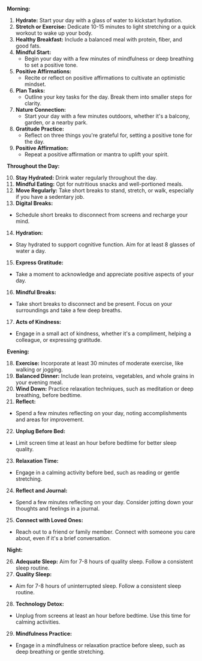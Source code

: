 
**Morning:**

1. **Hydrate:** Start your day with a glass of water to kickstart hydration.
2. **Stretch or Exercise:** Dedicate 10-15 minutes to light stretching or a quick workout to wake up your body.
3. **Healthy Breakfast:** Include a balanced meal with protein, fiber, and good fats.
4. **Mindful Start:**
   - Begin your day with a few minutes of mindfulness or deep breathing to set a positive tone.
5. **Positive Affirmations:**
   - Recite or reflect on positive affirmations to cultivate an optimistic mindset.
6. **Plan Tasks:**
   - Outline your key tasks for the day. Break them into smaller steps for clarity.
7. **Nature Connection:**
   - Start your day with a few minutes outdoors, whether it's a balcony, garden, or a nearby park.
8. **Gratitude Practice:**
   - Reflect on three things you're grateful for, setting a positive tone for the day.
9. **Positive Affirmation:**
   - Repeat a positive affirmation or mantra to uplift your spirit.

**Throughout the Day:**

10. **Stay Hydrated:** Drink water regularly throughout the day.
11. **Mindful Eating:** Opt for nutritious snacks and well-portioned meals.
12. **Move Regularly:** Take short breaks to stand, stretch, or walk, especially if you have a sedentary job.
13. **Digital Breaks:**
   - Schedule short breaks to disconnect from screens and recharge your mind.
14. **Hydration:**
   - Stay hydrated to support cognitive function. Aim for at least 8 glasses of water a day.
15. **Express Gratitude:**
   - Take a moment to acknowledge and appreciate positive aspects of your day.
16. **Mindful Breaks:**
   - Take short breaks to disconnect and be present. Focus on your surroundings and take a few deep breaths.
17. **Acts of Kindness:**
   - Engage in a small act of kindness, whether it's a compliment, helping a colleague, or expressing gratitude.

**Evening:**

18. **Exercise:** Incorporate at least 30 minutes of moderate exercise, like walking or jogging.
19. **Balanced Dinner:** Include lean proteins, vegetables, and whole grains in your evening meal.
20. **Wind Down:** Practice relaxation techniques, such as meditation or deep breathing, before bedtime.
21. **Reflect:**
   - Spend a few minutes reflecting on your day, noting accomplishments and areas for improvement.
22. **Unplug Before Bed:**
   - Limit screen time at least an hour before bedtime for better sleep quality.
23. **Relaxation Time:**
   - Engage in a calming activity before bed, such as reading or gentle stretching.
24. **Reflect and Journal:**
   - Spend a few minutes reflecting on your day. Consider jotting down your thoughts and feelings in a journal.
25. **Connect with Loved Ones:**
   - Reach out to a friend or family member. Connect with someone you care about, even if it's a brief conversation.

**Night:**

26. **Adequate Sleep:** Aim for 7-8 hours of quality sleep. Follow a consistent sleep routine.
27. **Quality Sleep:**
   - Aim for 7-8 hours of uninterrupted sleep. Follow a consistent sleep routine.
28. **Technology Detox:**
   - Unplug from screens at least an hour before bedtime. Use this time for calming activities.
29. **Mindfulness Practice:**
   - Engage in a mindfulness or relaxation practice before sleep, such as deep breathing or gentle stretching.


